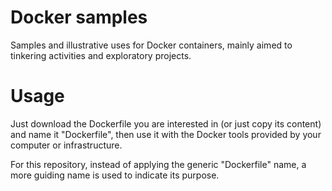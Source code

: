 # Docker samples
Samples and illustrative uses for Docker containers, mainly aimed to tinkering
activities and exploratory projects.

# Usage
Just download the Dockerfile you are interested in (or just copy its content)
and name it "Dockerfile", then use it with the Docker tools provided by your
computer or infrastructure.

For this repository, instead of applying the generic "Dockerfile" name, a more
guiding name is used to indicate its purpose.
